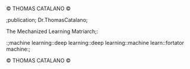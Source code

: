 

© THOMAS CATALANO ©

;publication; Dr.ThomasCatalano;

The Mechanized Learning Matriarch;:

:;machine learning::deep learning::deep learning::machine learn::fortator machine:;

© THOMAS CATALANO ©
